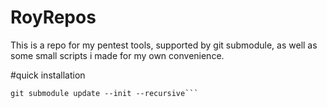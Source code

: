 # RoyRepos
This is a repo for my pentest tools, supported by git submodule, as well as some small scripts i made for my own convenience.

#quick installation

```git clone https://github.com/royharoush/rtools.git
git submodule update --init --recursive```
